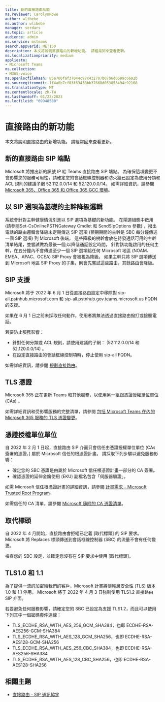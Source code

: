 ```yaml
---
title: 新的直接路由功能
ms.reviewer: CarolynRowe
author: wlibebe
ms.author: wlibebe
manager: serdars
ms.topic: article
audience: admin
ms.service: msteams
search.appverid: MET150
description: 本文將說明直接路由的新增功能。 請經常回來查看更新。
ms.localizationpriority: medium
appliesto:
- Microsoft Teams
ms.collection:
- M365-voice
ms.openlocfilehash: 85a700faf37044c97c432707b07b6d6699c6692b
ms.sourcegitcommit: 1f4a0b7cf03f63438bb37668d053853494c92168
ms.translationtype: MT
ms.contentlocale: zh-TW
ms.lasthandoff: 01/23/2023
ms.locfileid: "69948580"
---
```

# <a name="whats-new-for-direct-routing"></a>直接路由的新功能

本文將說明直接路由的新增功能。 請經常回來查看更新。

## <a name="new-direct-routing-sip-endpoints"></a>新的直接路由 SIP 端點 

Microsoft 將推出新的訊號 IP 給 Teams 直接路由 SIP 端點。 為確保這項變更不會影響您的服務可用性，請確定您的會話框線控制器和防火牆已設定為使用分類和 ACL 規則的建議子網 52.112.0.0/14 和 52.120.0.0/14。 如需詳細資訊，請參閱[Microsoft 365、Office 365 和 Office 365 GCC 環境](direct-routing-plan.md#microsoft-365-office-365-and-office-365-gcc-environments)。  

## <a name="trunk-demoting-logic-based-on-sip-options"></a>以 SIP 選項為基礎的主幹降級邏輯

系統會針對主幹健康情況引進以 SIP 選項為基礎的新功能。 在閘道組態中啟用 (請參閱Set-CsOnlinePSTNGateway Cmdlet 和 SendSipOptions 參數) ，撥出電話的路由邏輯會降級未定期傳送 SIP 選項 (預期期間的主幹是 SBC 每分鐘傳送一個 SIP 選項) 到 Microsoft 後端。 這些降級的樹幹會放在待發通話可用的主幹清單結尾，並嘗試做為最後一個;以降低通話設定時間。
針對該功能啟用的任何主幹，在五分鐘內不會傳送至少一個 SIP 選項給任何 Microsoft 地區 (NOAM、EMEA、APAC、OCEA) SIP Proxy 會被視為降級。 如果主幹只將 SIP 選項傳送到 Microsoft 地區 SIP Proxy 的子集，則會先嘗試這些路由，其餘路由會降級。


## <a name="sip-support"></a>SIP 支援

Microsoft 將于 2022 年 6 月 1 日從直接路由設定中移除對 sip-all.pstnhub.microsoft.com 和 sip-all.pstnhub.gov.teams.microsoft.us FQDN 的支援。

如果在 6 月 1 日之前未採取任何動作，使用者將無法透過直接路由撥打或接聽電話。

若要防止服務影響：

- 針對任何分類或 ACL 規則，請使用建議的子網： (52.112.0.0/14 和 52.120.0.0/14) 。
- 在設定直接路由的會話框線控制項時，停止使用 sip-all FQDN。

如需詳細資訊，請參閱 [規劃直接路由](direct-routing-plan.md)。

## <a name="tls-certificates"></a>TLS 憑證

Microsoft 365 正在更新 Teams 和其他服務，以使用另一組跟憑證授權單位單位 (CAs) 。

如需詳細資訊和受影響服務的完整清單，請參閱 [包括 Microsoft Teams 在內的 Microsoft 365 服務的 TLS 憑證變更](https://techcommunity.microsoft.com/t5/microsoft-teams-blog/tls-certificate-changes-to-microsoft-365-services-including/ba-p/3249676)。

## <a name="certificate-authorities"></a>憑證授權單位單位

自 2022 年 2 月 1 日起，直接路由 SIP 介面只會信任由憑證授權單位單位 (CAs 簽署的憑證，) 屬於 Microsoft 信任的根憑證計畫。 請採取下列步驟以避免服務影響：

- 確定您的 SBC 憑證是由屬於 Microsoft 信任根憑證計畫一部分的 CA 簽署。
- 確認憑證的延伸金鑰使用 (EKU) 副檔名包含「伺服器驗證」。

如需 Microsoft 信任根憑證計畫的詳細資訊，請參閱 [計畫需求 - Microsoft Trusted Root Program](/security/trusted-root/program-requirements)。

如需信任的 CA 清單，請參閱 [Microsoft 隨附的 CA 憑證清單](https://ccadb-public.secure.force.com/microsoft/IncludedCACertificateReportForMSFT)。

## <a name="replace-headers"></a>取代標頭

自 2022 年 4 月開始，直接路由會拒絕已定義 [取代標頭] 的 SIP 要求。 Microsoft 將 Replaces 標頭傳送到會話框線控制器 (SBC) 的流量不會有任何變更。

檢查您的 SBC 設定，並確定您沒有在 SIP 要求中使用 [取代標頭]。

## <a name="tls10-and-11"></a>TLS1.0 和 1.1

為了提供一流的加密給我們的客戶，Microsoft 計畫將傳輸層安全性 (TLS) 版本 1.0 和 1.1 停用。 Microsoft 將于 2022 年 4 月 3 日強制使用 TLS1.2 直接路由 SIP 介面。

若要避免任何服務影響，請確定您的 SBC 已設定為支援 TLS1.2，而且可以使用下列其中一個密碼套件連線：

- TLS_ECDHE_RSA_WITH_AES_256_GCM_SHA384，也即 ECDHE-RSA-AES256-GCM-SHA384
- TLS_ECDHE_RSA_WITH_AES_128_GCM_SHA256，也即 ECDHE-RSA-AES128-GCM-SHA256
- TLS_ECDHE_RSA_WITH_AES_256_CBC_SHA384，也即 ECDHE-RSA-AES256-SHA384
- TLS_ECDHE_RSA_WITH_AES_128_CBC_SHA256，也即 ECDHE-RSA-AES128-SHA256

## <a name="related-topics"></a>相關主題

- [直接路由 - SIP 通訊協定](direct-routing-protocols-sip.md)
